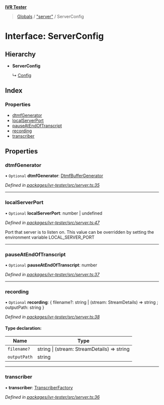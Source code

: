 **[IVR Tester](../README.md)**

> [Globals](../README.md) / ["server"](../modules/_server_.md) / ServerConfig

# Interface: ServerConfig

## Hierarchy

* **ServerConfig**

  ↳ [Config](_config_.config.md)

## Index

### Properties

* [dtmfGenerator](_server_.serverconfig.md#dtmfgenerator)
* [localServerPort](_server_.serverconfig.md#localserverport)
* [pauseAtEndOfTranscript](_server_.serverconfig.md#pauseatendoftranscript)
* [recording](_server_.serverconfig.md#recording)
* [transcriber](_server_.serverconfig.md#transcriber)

## Properties

### dtmfGenerator

• `Optional` **dtmfGenerator**: [DtmfBufferGenerator](_dtmf_dtmfplayer_.dtmfbuffergenerator.md)

*Defined in [packages/ivr-tester/src/server.ts:35](https://github.com/SketchingDev/ivr-tester/blob/19f91d1/packages/ivr-tester/src/server.ts#L35)*

___

### localServerPort

• `Optional` **localServerPort**: number \| undefined

*Defined in [packages/ivr-tester/src/server.ts:47](https://github.com/SketchingDev/ivr-tester/blob/19f91d1/packages/ivr-tester/src/server.ts#L47)*

Port that server is to listen on.
This value can be overridden by setting the environment variable LOCAL_SERVER_PORT

___

### pauseAtEndOfTranscript

• `Optional` **pauseAtEndOfTranscript**: number

*Defined in [packages/ivr-tester/src/server.ts:37](https://github.com/SketchingDev/ivr-tester/blob/19f91d1/packages/ivr-tester/src/server.ts#L37)*

___

### recording

• `Optional` **recording**: { filename?: string \| (stream: StreamDetails) => string ; outputPath: string  }

*Defined in [packages/ivr-tester/src/server.ts:38](https://github.com/SketchingDev/ivr-tester/blob/19f91d1/packages/ivr-tester/src/server.ts#L38)*

#### Type declaration:

Name | Type |
------ | ------ |
`filename?` | string \| (stream: StreamDetails) => string |
`outputPath` | string |

___

### transcriber

•  **transcriber**: [TranscriberFactory](../modules/_plugins_transcription_transcriberfactory_.md#transcriberfactory)

*Defined in [packages/ivr-tester/src/server.ts:36](https://github.com/SketchingDev/ivr-tester/blob/19f91d1/packages/ivr-tester/src/server.ts#L36)*

